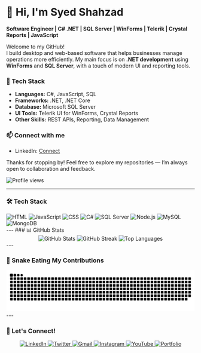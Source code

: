 

# 👋 Hi, I'm Syed Shahzad  
**Software Engineer | C# .NET | SQL Server | WinForms | Telerik | Crystal Reports | JavaScript**

Welcome to my GitHub!  
I build desktop and web-based software that helps businesses manage operations more efficiently. My main focus is on **.NET development** using **WinForms** and **SQL Server**, with a touch of modern UI and reporting tools.

### 🧠 Tech Stack
- **Languages:** C#, JavaScript, SQL  
- **Frameworks:** .NET, .NET Core  
- **Database:** Microsoft SQL Server  
- **UI Tools:** Telerik UI for WinForms, Crystal Reports  
- **Other Skills:** REST APIs, Reporting, Data Management  

### 📫 Connect with me
- LinkedIn:  [Connect](https://linkedin.com/in/syedshahzad13)


Thanks for stopping by! Feel free to explore my repositories — I’m always open to collaboration and feedback.




![Profile views](https://komarev.com/ghpvc/?username=ShahzadSyed&label=Profile%20views&color=0e75b6&style=flat)


---
### 🛠️ Tech Stack
<div class="tech-icons">
  <img src="https://img.shields.io/badge/HTML5-E34F26?style=for-the-badge&logo=html5&logoColor=white" alt="HTML" />
  <img src="https://img.shields.io/badge/JavaScript-F7DF1E?style=for-the-badge&logo=javascript&logoColor=black" alt="JavaScript" />
  <img src="https://img.shields.io/badge/CSS3-1572B6?style=for-the-badge&logo=css3&logoColor=white" alt="CSS" />
  <img src="https://img.shields.io/badge/C%23-239120?style=for-the-badge&logo=c-sharp&logoColor=white" alt="C#" />
  <img src="https://img.shields.io/badge/SQL_Server-CC2927?style=for-the-badge&logo=microsoft-sql-server&logoColor=white" alt="SQL Server" />
  <img src="https://img.shields.io/badge/Node.js-339933?style=for-the-badge&logo=node.js&logoColor=white" alt="Node.js" />
  <img src="https://img.shields.io/badge/MySQL-4479A1?style=for-the-badge&logo=mysql&logoColor=white" alt="MySQL" />
  <img src="https://img.shields.io/badge/MongoDB-47A248?style=for-the-badge&logo=mongodb&logoColor=white" alt="MongoDB" />



</div>
---
### 📊 GitHub Stats
<div align="center">
  <img src="https://github-readme-stats.vercel.app/api?username=ShahzadSyed&show_icons=true&theme=dark&hide_border=true&include_all_commits=true&count_private=true" alt="GitHub Stats" width="48%" />
  <img src="https://github-readme-streak-stats.herokuapp.com/?user=ShahzadSyed&theme=dark&hide_border=true" alt="GitHub Streak" width="48%" />
  <img src="https://github-readme-stats.vercel.app/api/top-langs/?username=ShahzadSyed&layout=compact&theme=dark&hide_border=true" alt="Top Languages" width="48%" />
</div>
---

### 🐍 Snake Eating My Contributions
<div align="center">
  <img src="https://raw.githubusercontent.com/Platane/snk/output/github-contribution-grid-snake.svg" alt="Snake Animation" />
</div>
---

### 💬 Let's Connect!
<p align="center">
  <a href="https://www.linkedin.com/in/syedshahzad13/" target="_blank">
    <img src="https://img.shields.io/badge/LinkedIn-0077B5?style=for-the-badge&logo=linkedin&logoColor=white" alt="LinkedIn" />
  </a>
  <a href="{twitter}" target="_blank">
    <img src="https://img.shields.io/badge/Twitter-1DA1F2?style=for-the-badge&logo=twitter&logoColor=white" alt="Twitter" />
  </a>
  <a href="mailto:{gmail}" target="_blank">
    <img src="https://img.shields.io/badge/Gmail-D14836?style=for-the-badge&logo=gmail&logoColor=white" alt="Gmail" />
  </a>
  <a href="{instagram}" target="_blank">
    <img src="https://img.shields.io/badge/Instagram-E4405F?style=for-the-badge&logo=instagram&logoColor=white" alt="Instagram" />
  </a>
  <a href="{youtube}" target="_blank">
    <img src="https://img.shields.io/badge/YouTube-FF0000?style=for-the-badge&logo=youtube&logoColor=white" alt="YouTube" />
  </a>
  <a href="{portfolio}" target="_blank">
    <img src="https://img.shields.io/badge/Portfolio-000000?style=for-the-badge&logo=portfolio&logoColor=white" alt="Portfolio" />
  </a>
</p>
